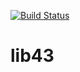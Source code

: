 [![Build Status](https://travis-ci.org/lunixbochs/lib43.svg?branch=master)](https://travis-ci.org/lunixbochs/lib43)

lib43
====
